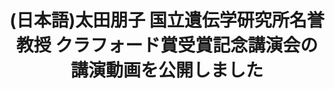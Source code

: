 ---
layout: post-en-none
published: true
title: '(日本語)太田朋子 国立遺伝学研究所名誉教授 クラフォード賞受賞記念講演会の講演動画を公開しました'
tags:
- service
- publishment
category: en
---
